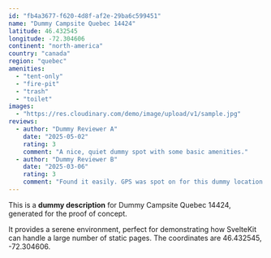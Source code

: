 ```yaml
---
id: "fb4a3677-f620-4d8f-af2e-29ba6c599451"
name: "Dummy Campsite Quebec 14424"
latitude: 46.432545
longitude: -72.304606
continent: "north-america"
country: "canada"
region: "quebec"
amenities:
  - "tent-only"
  - "fire-pit"
  - "trash"
  - "toilet"
images:
  - "https://res.cloudinary.com/demo/image/upload/v1/sample.jpg"
reviews:
  - author: "Dummy Reviewer A"
    date: "2025-05-02"
    rating: 3
    comment: "A nice, quiet dummy spot with some basic amenities."
  - author: "Dummy Reviewer B"
    date: "2025-03-06"
    rating: 3
    comment: "Found it easily. GPS was spot on for this dummy location."
---
```


This is a **dummy description** for Dummy Campsite Quebec 14424, generated for the proof of concept.

It provides a serene environment, perfect for demonstrating how SvelteKit can handle a large number of static pages. The coordinates are 46.432545, -72.304606.
